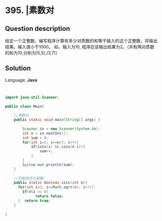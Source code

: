 # 395. |素数对

## Question description


给定一个正整数，编写程序计算有多少对质数的和等于输入的这个正整数，并输出结果。输入值小于1000。
 如，输入为10, 程序应该输出结果为2。（共有两对质数的和为10,分别为(5,5),(3,7)）


## Solution

Language: **Java**

```Java


import java.util.Scanner;
 
public class Main{
     
    //素数对
    public static void main(String[] args) {
         
        Scanner in = new Scanner(System.in);
        int n = in.nextInt();
        int sum = 0;
        for(int i=2; i<=n/2; i++){
            if(isss(i) && isss(n-i)){
                sum++;
            }
        }
        System.out.println(sum);
    }
     
    //判断是否为素数
    public static boolean isss(int n){
      for(int i=2; i<=Math.sqrt(n); i++){
        if(n%i == 0)
              return false;
      }  return true;
    }
     
}

```


